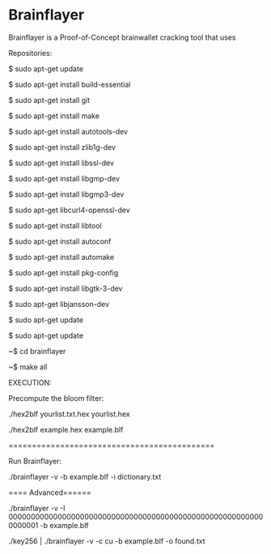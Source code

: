 Brainflayer
===========

Brainflayer is a Proof-of-Concept brainwallet cracking tool that uses


Repositories:

$ sudo apt-get update

$ sudo apt-get install build-essential

$ sudo apt-get install git

$ sudo apt-get install make

$ sudo apt-get install autotools-dev

$ sudo apt-get install zlib1g-dev

$ sudo apt-get install libssl-dev

$ sudo apt-get install libgmp-dev

$ sudo apt-get install libgmp3-dev

$ sudo apt-get libcurl4-openssl-dev

$ sudo apt-get install libtool

$ sudo apt-get install autoconf

$ sudo apt-get install automake

$ sudo apt-get install pkg-config

$ sudo apt-get install libgtk-3-dev

$ sudo apt-get libjansson-dev

$ sudo apt-get update

$ sudo apt-get update

~$ cd brainflayer

~$ make all

EXECUTION:

Precompute the bloom filter:

./hex2blf yourlist.txt.hex yourlist.hex

./hex2blf example.hex example.blf


============================================

Run Brainflayer:

./brainflayer -v -b example.blf -i dictionary.txt

==== Advanced======

./brainflayer -v -I 0000000000000000000000000000000000000000000000000000000000000001 -b example.blf

./key256 | ./brainflayer -v -c cu -b example.blf -o found.txt


